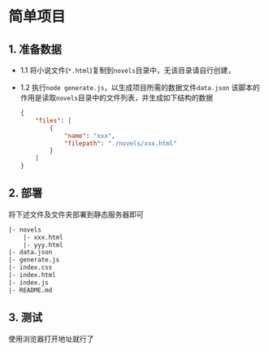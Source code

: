 # 简单项目

## 1. 准备数据

-   1.1 将小说文件(`*.html`)复制到`novels`目录中，无该目录请自行创建，

-   1.2 执行`node generate.js`，以生成项目所需的数据文件`data.json`
    该脚本的作用是读取`novels`目录中的文件列表，并生成如下结构的数据

    ```json
    {
        "files": [
            {
                "name": "xxx",
                "filepath": "./novels/xxx.html"
            }
        ]
    }
    ```

## 2. 部署

将下述文件及文件夹部署到静态服务器即可

```txt
|- novels
    |- xxx.html
    |- yyy.html
|- data.json
|- generate.js
|- index.css
|- index.html
|- index.js
|- README.md
```

## 3. 测试

使用浏览器打开地址就行了
